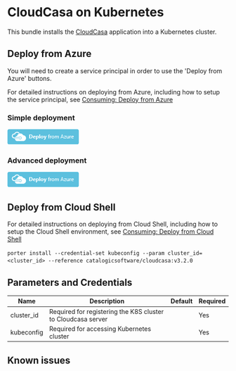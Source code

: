 # CloudCasa on Kubernetes

This bundle installs the [CloudCasa](https://cloudcasa.io/) application into a Kubernetes cluster.


## Deploy from Azure


You will need to create a service principal in order to use the 'Deploy from Azure' buttons.


For detailed instructions on deploying from Azure, including how to setup the service principal, see [Consuming: Deploy from Azure](../../docs/consuming.md#deploy-from-azure)

### Simple deployment


<a href="https://portal.azure.com/#create/Microsoft.Template/uri/https%3A%2F%2Fraw.githubusercontent.com%2Fcatalogicsoftware%2Fazure-cnab-quickstarts%2FKUBEDR-4021%2Fporter%2Fcloudcasa%2Fcloudcasa-simple.json" target="_blank"><img src="https://raw.githubusercontent.com/endjin/CNAB.Quickstarts/master/images/Deploy-from-Azure.png"/></a>

### Advanced deployment


<a href="https://portal.azure.com/#create/Microsoft.Template/uri/https%3A%2F%2Fraw.githubusercontent.com%2Fcatalogicsoftware%2Fazure-cnab-quickstarts%2FKUBEDR-4021%2Fporter%2Fcloudcasa%2Fcloudcasa-simple.json" target="_blank"><img src="https://raw.githubusercontent.com/endjin/CNAB.Quickstarts/master/images/Deploy-from-Azure.png"/></a>


## Deploy from Cloud Shell


For detailed instructions on deploying from Cloud Shell, including how to setup the Cloud Shell environment, see [Consuming: Deploy from Cloud Shell](../../docs/consuming.md#deploy-from-cloud-shell)


```porter install --credential-set kubeconfig --param cluster_id=<cluster_id> --reference catalogicsoftware/cloudcasa:v3.2.0```


## Parameters and Credentials

 | Name | Description | Default | Required | 
 | --- | --- | --- | --- | 
 | cluster_id | Required for registering the K8S cluster to Cloudcasa server |  | Yes
kubeconfig | Required for accessing Kubernetes cluster |  | Yes


## Known issues

